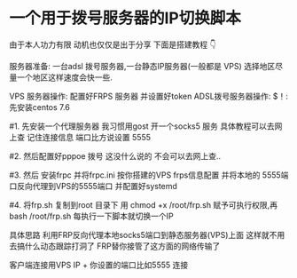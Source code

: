 # 一个用于拨号服务器的IP切换脚本
由于本人功力有限 动机也仅仅是出于分享
下面是搭建教程 👇

服务器准备: 一台adsl 拨号服务器,一台静态IP服务器(一般都是 VPS) 选择地区尽量一个地区这样速度会快一些.


VPS 服务器操作: 配置好FRPS 服务器 并设置好token 
ADSL拨号服务器操作: 
$！: 先安装centos 7.6 

#1. 先安装一个代理服务器 我习惯用gost 开一个socks5 服务 具体教程可以去网上查 记住连接信息 端口比方说设置 5555 

#2. 然后配置好pppoe 拨号 这没什么说的 不会可以去网上查..

#3. 然后 安装frpc 并将frpc.ini 按你搭建的VPS frps信息配置 并将本地的 5555端口反向代理到VPS的5555端口 并配置好systemd

#4. 将frp.sh 复制到root 目录下 用 chmod +x /root/frp.sh 赋予可执行权限,再bash /root/frp.sh 每执行一下脚本就切换一个IP


具体思路 利用FRP反向代理本地socks5端口到静态服务器(VPS)上面 这样就不用去搞什么动态跟踪打洞了 FRP替你接管了这方面的网络传输了

客户端连接用VPS IP + 你设置的端口比如5555 连接
